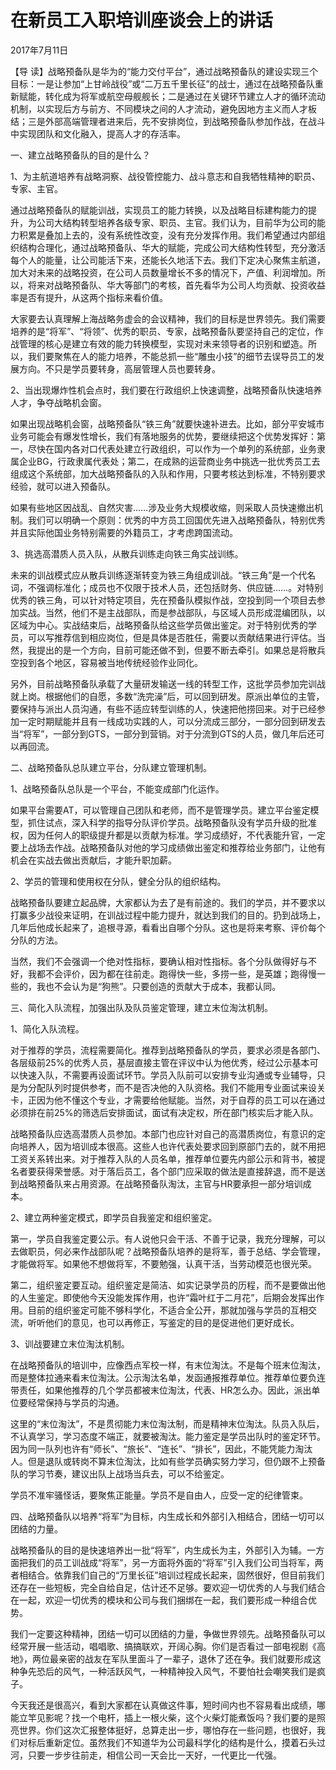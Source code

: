 # 在新员工入职培训座谈会上的讲话

2017年7月11日

【导 读】战略预备队是华为的“能力交付平台”，通过战略预备队的建设实现三个目标：一是让参加“上甘岭战役”或“二万五千里长征”的战士，通过在战略预备队重新赋能，转化成为将军或航空母舰舰长；二是通过在关键环节建立人才的循环流动机制，以实现后方与前方、不同模块之间的人才流动，避免因地方主义而人才板结；三是外部高端管理者进来后，先不安排岗位，到战略预备队参加作战，在战斗中实现团队和文化融入，提高人才的存活率。

一、建立战略预备队的目的是什么？

1、为主航道培养有战略洞察、战役管控能力、战斗意志和自我牺牲精神的职员、专家、主官。

通过战略预备队的赋能训战，实现员工的能力转换，以及战略目标建构能力的提升，为公司大结构转型培养各级专家、职员、主官。我们认为，目前华为公司的能力积累是叠加上去的，没有系统性改变，没有充分发挥作用。我们希望通过内部组织结构合理化，通过战略预备队、华大的赋能，完成公司大结构性转型，充分激活每个人的能量，让公司能活下来，还能长久地活下去。我们下定决心聚焦主航道，加大对未来的战略投资，在公司人员数量增长不多的情况下，产值、利润增加。所以，将来对战略预备队、华大等部门的考核，首先看华为公司人均贡献、投资收益率是否有提升，从这两个指标来看价值。

大家要去认真理解上海战略务虚会的会议精神，我们的目标是世界领先。我们需要培养的是“将军”、“将领”、优秀的职员、专家，战略预备队要坚持自己的定位，作战管理的核心是建立有效的能力转换模型，实现对未来领导者的识别和塑造。所以，我们要聚焦在人的能力培养，不能总抓一些“雕虫小技”的细节去误导员工的发展方向。不只是学员要转身，高层管理人员也要转身。

2、当出现爆炸性机会点时，我们要在行政组织上快速调整，战略预备队快速培养人才，争夺战略机会窗。

如果出现战略机会窗，战略预备队“铁三角”就要快速补进去。比如，部分平安城市业务可能会有爆发性增长，我们有落地服务的优势，要继续把这个优势发挥好：第一，尽快在国内各对口代表处建立行政组织，可以作为一个单列的系统部，业务隶属企业BG，行政隶属代表处；第二，在成熟的运营商业务中挑选一批优秀员工去组成这个系统部，加大战略预备队的入队和作用，只要考核达到标准，不特别要求经验，就可以进入预备队。

如果有些地区因战乱、自然灾害……涉及业务大规模收缩，则采取人员快速撤出机制。我们可以明确一个原则：优秀的中方员工回国优先进入战略预备队，特别优秀并且实际他国业务特别需要的外籍员工，才考虑跨国流动。

3、挑选高潜质人员入队，从散兵训练走向铁三角实战训练。

未来的训战模式应从散兵训练逐渐转变为铁三角组成训战。“铁三角”是一个代名词，不强调标准化；成员也不仅限于技术人员，还包括财务、供应链……。对特别优秀的铁三角，可以针对特定项目，先在预备队模拟作战，空投到同一个项目去参加实战。当然，他们不是主战部队，而是参战部队，与区域人员形成混编团队，以区域为中心。实战结束后，战略预备队给这些学员做出鉴定。对于特别优秀的学员，可以写推荐信到相应岗位，但是具体是否胜任，需要以贡献结果进行评估。当然，我提出的是一个方向，目前可能还做不到，但要不断去牵引。如果总是将散兵空投到各个地区，容易被当地传统经验作业同化。

另外，目前战略预备队承载了大量研发输送一线的转型工作，这批学员参加完训战就上岗。根据他们的自愿，多数“洗完澡”后，可以回到研发。原派出单位的主管，要保持与派出人员沟通，有些不适应转型训练的人，快速把他捞回来。对于已经参加一定时期赋能并且有一线成功实践的人，可以分流成三部分，一部分回到研发去当“将军”，一部分到GTS，一部分到营销。对于分流到GTS的人员，做几年后还可以再回流。

二、战略预备队总队建立平台，分队建立管理机制。

1、战略预备队总队是一个平台，不能变成部门化运作。

如果平台需要AT，可以管理自己团队和老师，而不是管理学员。建立平台鉴定模型，抓住试点，深入科学的指导分队评价学员。战略预备队没有学员升级的批准权，因为任何人的职级提升都是以贡献为标准。学习成绩好，不代表能升官，一定要上战场去作战。战略预备队对他的学习成绩做出鉴定和推荐给业务部门，让他有机会在实战去做出贡献后，才能升职加薪。

2、学员的管理和使用权在分队，健全分队的组织结构。

战略预备队要建立起品牌，大家都认为去了是有前途的。我们的学员，并不要求以打赢多少战役来证明，在训战过程中能力提升，就达到我们的目的。扔到战场上，几年后他成长起来了，追根寻源，看看出自哪个分队。这也是将来考察、评价每个分队的方法。

当然，我们不会强调一个绝对性指标，要确认相对性指标。各个分队做得好与不好，我都不会评价，因为都在往前走。跑得快一些，多捞一些，是英雄；跑得慢一些的，我也不会认为是“狗熊”。只要创造的贡献大于成本，我都认同。

三、简化入队流程，加强出队及队员鉴定管理，建立末位淘汰机制。

1、简化入队流程。

对于推荐的学员，流程需要简化。推荐到战略预备队的学员，要求必须是各部门、各层级前25%的优秀人员，基层直接主管在评议中认为他优秀，经过公示基本可以快速入队，不需要再设面试环节。学员入队前可以安排专业沟通或专业辅导，只是为分配队列时提供参考，而不是否决他的入队资格。我们不能用专业面试来设关卡，正因为他不懂这个专业，才需要给他赋能。当然，对于自荐的员工可以在通过必须排在前25%的筛选后安排面试，面试有决定权，所在部门核实后才能入队。

战略预备队应选高潜质人员参加。本部门也应针对自己的高潜质岗位，有意识的定向培养人，因为培训成本很高。这些人也许代表处要求回到原部门去的，就不用把工资关系转出来。对于推荐入队的人员名单，推荐单位要先内部公示和背书，被提名者要获得荣誉感。对于落后员工，各个部门应采取的做法是直接辞退，而不是送到战略预备队来占用资源。在战略预备队淘汰，主官与HR要承担一部分培训成本。

2、建立两种鉴定模式，即学员自我鉴定和组织鉴定。

第一，学员自我鉴定要公示。有人说他只会干活、不善于记录，我充分理解，可以去做职员，何必来作战部队呢？战略预备队培养的是将军，善于总结、学会管理，才能做将军。如果他不想做将军，不要勉强，认真干活，当劳动模范也很光荣。

第二，组织鉴定要互动。组织鉴定是简洁、如实记录学员的历程，而不是要做出他的人生鉴定。即使他今天没能发挥作用，也许“霜叶红于二月花”，后期会发挥出作用。目前的组织鉴定可能不够科学化，不适合全公开，那就加强与学员的互相交流，听听他们的意见，也可以再修正，写鉴定的目的是促进他们更好成长。

3、训战要建立末位淘汰机制。

在战略预备队的培训中，应像西点军校一样，有末位淘汰。不是每个班末位淘汰，而是整体拉通来看末位淘汰。公示淘汰名单，发函通报推荐单位。推荐单位要负连带责任，如果他推荐的几个学员都被末位淘汰，代表、HR怎么办。因此，派出单位要经常保持与学员的沟通。

这里的“末位淘汰”，不是贯彻能力末位淘汰制，而是精神末位淘汰。队员入队后，不认真学习，学习态度不端正，就要被淘汰。能力鉴定是学员出队时的鉴定环节。因为同一队列也许有“师长”、“旅长”、“连长”、“排长”，因此，不能凭能力淘汰人。但是退队或转岗不算末位淘汰，比如有些学员确实努力学习，但仍跟不上预备队的学习节奏，建议出队上战场当兵去，可以不给鉴定。

学员不准牢骚怪话，要聚焦正能量。学员不是自由人，应受一定的纪律管束。

四、战略预备队以培养“将军”为目标，内生成长和外部引入相结合，团结一切可以团结的力量。

战略预备队的目的是快速培养出一批“将军”，内生成长为主，外部引入为辅。一方面把我们的员工训战成“将军”，另一方面将外面的“将军”引入我们公司当将军，两者相结合。依靠我们自己的“万里长征”培训过程成长起来，固然很好，但目前我们还存在一些短板，完全自给自足，估计还不足够。要欢迎一切优秀的人与我们结合在一起，欢迎一切优秀的模块和公司与我们捆绑在一起，我们要形成一种组合优势。

我们一定要这种精神，团结一切可以团结的力量，争做世界领先。战略预备队可以经常开展一些活动，唱唱歌、搞搞联欢，开阔心胸。你们是否看过一部电视剧《高地》，两位最亲密的战友在军队里面斗了一辈子，退休了还在争。我们就要形成这种争先恐后的风气，一种活跃风气，一种精神投入风气，不要怕社会嘲笑我们是疯子。

今天我还是很高兴，看到大家都在认真做这件事，短时间内也不容易看出成绩，哪能立竿见影呢？找一个电杆，插上一根火柴，这个火柴灯能煮饭吗？我们要的是照亮世界。你们这次汇报整体挺好，总算走出一步，哪怕存在一些问题，也很好，我们对标后重新定位。虽然我们不知道华为公司最科学化的结构是什么，摸着石头过河，只要一步步往前走，相信公司一天会比一天好，一代更比一代强。


